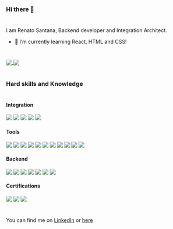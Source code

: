 ### Hi there 👋
#
I am Renato Santana, Backend developer and Integration Architect.


- 🌱 I’m currently learning React, HTML and CSS!
#

<a href="https://github.com/renatoaps/langs">
  <img align="center" src="https://github-readme-stats.vercel.app/api/top-langs/?username=renatoaps&langs_count=8&theme=dracula" />
</a>
<a href="https://github.com/renatoaps/github-readme-stats">
  <img align="center" src="https://github-readme-stats.vercel.app/api?username=renatoaps&theme=dracula&hide=issues,contribs" />
</a>

#
### Hard skills and Knowledge
#
#### Integration
![](https://img.shields.io/badge/Integration-ApacheCamel-informational?style=flat&logo=<LOGO_NAME>&logoColor=white&color=2bbc8a)
![](https://img.shields.io/badge/Integration-Camunda-informational?style=flat&logo=<LOGO_NAME>&logoColor=white&color=2bbc8a)
![](https://img.shields.io/badge/Integration-IBM(IntegrationBusv10)-informational?style=flat&logo=<LOGO_NAME>&logoColor=white&color=2bbc8a)
![](https://img.shields.io/badge/Integration-CAAPI(Gateway)-informational?style=flat&logo=<LOGO_NAME>&logoColor=white&color=2bbc8a)
![](https://img.shields.io/badge/Integration-Swagger-informational?style=flat&logo=<LOGO_NAME>&logoColor=white&color=2bbc8a)

#### Tools
![](https://img.shields.io/badge/Tools-Postman-informational?style=flat&logo=<LOGO_NAME>&logoColor=white&color=2bbc8a)
![](https://img.shields.io/badge/Tools-SoapUI-informational?style=flat&logo=<LOGO_NAME>&logoColor=white&color=2bbc8a)
![](https://img.shields.io/badge/Tools-Intellij-informational?style=flat&logo=<LOGO_NAME>&logoColor=white&color=2bbc8a)
![](https://img.shields.io/badge/Tools-VSCode-informational?style=flat&logo=<LOGO_NAME>&logoColor=white&color=2bbc8a)
![](https://img.shields.io/badge/Tools-Kibana-informational?style=flat&logo=<LOGO_NAME>&logoColor=white&color=2bbc8a)
![](https://img.shields.io/badge/Tools-Jenkins-informational?style=flat&logo=<LOGO_NAME>&logoColor=white&color=2bbc8a)
![](https://img.shields.io/badge/Tools-Urbancode-informational?style=flat&logo=<LOGO_NAME>&logoColor=white&color=2bbc8a)
![](https://img.shields.io/badge/Tools-Openshift-informational?style=flat&logo=<LOGO_NAME>&logoColor=white&color=2bbc8a)
![](https://img.shields.io/badge/Tools-Jira-informational?style=flat&logo=<LOGO_NAME>&logoColor=white&color=2bbc8a)
![](https://img.shields.io/badge/Tools-Git-informational?style=flat&logo=<LOGO_NAME>&logoColor=white&color=2bbc8a)
![](https://img.shields.io/badge/Tools-Spinnaker-informational?style=flat&logo=<LOGO_NAME>&logoColor=white&color=2bbc8a)

#### Backend
![](https://img.shields.io/badge/Backend-Java-informational?style=flat&logo=<LOGO_NAME>&logoColor=white&color=2bbc8a)
![](https://img.shields.io/badge/Backend-SpringBoot-informational?style=flat&logo=<LOGO_NAME>&logoColor=white&color=2bbc8a)
![](https://img.shields.io/badge/Backend-REST-informational?style=flat&logo=<LOGO_NAME>&logoColor=white&color=2bbc8a)
![](https://img.shields.io/badge/Backend-SOAP-informational?style=flat&logo=<LOGO_NAME>&logoColor=white&color=2bbc8a)
![](https://img.shields.io/badge/Backend-Maven-informational?style=flat&logo=<LOGO_NAME>&logoColor=white&color=2bbc8a)
![](https://img.shields.io/badge/Backend-Gradle-informational?style=flat&logo=<LOGO_NAME>&logoColor=white&color=2bbc8a)
![](https://img.shields.io/badge/Backend-MySQL-informational?style=flat&logo=<LOGO_NAME>&logoColor=white&color=2bbc8a)

#### Certifications
![](https://img.shields.io/badge/Certification-Apigee(Google)-informational?style=flat&logo=<LOGO_NAME>&logoColor=white&color=2bbc8a)
![](https://img.shields.io/badge/Certification-SixSigma(yellowBelt)-informational?style=flat&logo=<LOGO_NAME>&logoColor=white&color=2bbc8a)
![](https://img.shields.io/badge/Certification-ScrumFoundation-informational?style=flat&logo=<LOGO_NAME>&logoColor=white&color=2bbc8a)

#
You can find me on [LinkedIn](https://www.linkedin.com/in/renato-santana-b197a0171/) or [here](mailto:renatodev@icloud.com)

<!--
**renatoaps/renatoaps** is a ✨ _special_ ✨ repository because its `README.md` (this file) appears on your GitHub profile.

Here are some ideas to get you started:

- 🔭 I’m currently working on ...
- 🌱 I’m currently learning ...
- 👯 I’m looking to collaborate on ...
- 🤔 I’m looking for help with ...
- 💬 Ask me about ...
- 📫 How to reach me: ...
- 😄 Pronouns: ...
- ⚡ Fun fact: ...
-->
